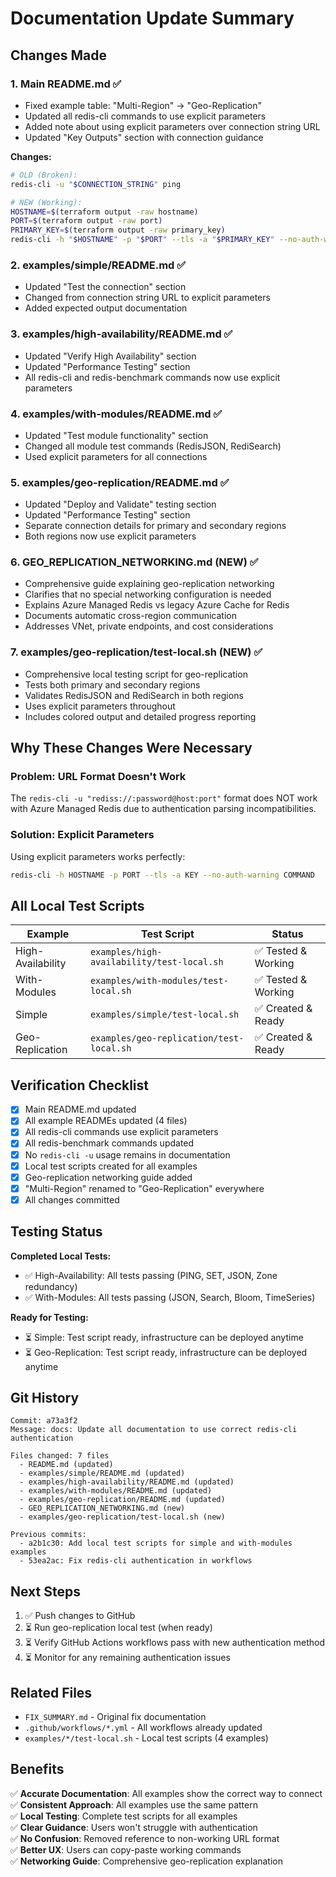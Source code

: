 # Documentation Update Summary

## Changes Made

### 1. **Main README.md** ✅
- Fixed example table: "Multi-Region" → "Geo-Replication"
- Updated all redis-cli commands to use explicit parameters
- Added note about using explicit parameters over connection string URL
- Updated "Key Outputs" section with connection guidance

**Changes:**
```bash
# OLD (Broken):
redis-cli -u "$CONNECTION_STRING" ping

# NEW (Working):
HOSTNAME=$(terraform output -raw hostname)
PORT=$(terraform output -raw port)
PRIMARY_KEY=$(terraform output -raw primary_key)
redis-cli -h "$HOSTNAME" -p "$PORT" --tls -a "$PRIMARY_KEY" --no-auth-warning ping
```

### 2. **examples/simple/README.md** ✅
- Updated "Test the connection" section
- Changed from connection string URL to explicit parameters
- Added expected output documentation

### 3. **examples/high-availability/README.md** ✅
- Updated "Verify High Availability" section
- Updated "Performance Testing" section
- All redis-cli and redis-benchmark commands now use explicit parameters

### 4. **examples/with-modules/README.md** ✅
- Updated "Test module functionality" section
- Changed all module test commands (RedisJSON, RediSearch)
- Used explicit parameters for all connections

### 5. **examples/geo-replication/README.md** ✅
- Updated "Deploy and Validate" testing section
- Updated "Performance Testing" section
- Separate connection details for primary and secondary regions
- Both regions now use explicit parameters

### 6. **GEO_REPLICATION_NETWORKING.md** (NEW) ✅
- Comprehensive guide explaining geo-replication networking
- Clarifies that no special networking configuration is needed
- Explains Azure Managed Redis vs legacy Azure Cache for Redis
- Documents automatic cross-region communication
- Addresses VNet, private endpoints, and cost considerations

### 7. **examples/geo-replication/test-local.sh** (NEW) ✅
- Comprehensive local testing script for geo-replication
- Tests both primary and secondary regions
- Validates RedisJSON and RediSearch in both regions
- Uses explicit parameters throughout
- Includes colored output and detailed progress reporting

## Why These Changes Were Necessary

### Problem: URL Format Doesn't Work
The `redis-cli -u "rediss://:password@host:port"` format does NOT work with Azure Managed Redis due to authentication parsing incompatibilities.

### Solution: Explicit Parameters
Using explicit parameters works perfectly:
```bash
redis-cli -h HOSTNAME -p PORT --tls -a KEY --no-auth-warning COMMAND
```

## All Local Test Scripts

| Example | Test Script | Status |
|---------|-------------|--------|
| High-Availability | `examples/high-availability/test-local.sh` | ✅ Tested & Working |
| With-Modules | `examples/with-modules/test-local.sh` | ✅ Tested & Working |
| Simple | `examples/simple/test-local.sh` | ✅ Created & Ready |
| Geo-Replication | `examples/geo-replication/test-local.sh` | ✅ Created & Ready |

## Verification Checklist

- [x] Main README.md updated
- [x] All example READMEs updated (4 files)
- [x] All redis-cli commands use explicit parameters
- [x] All redis-benchmark commands updated
- [x] No `redis-cli -u` usage remains in documentation
- [x] Local test scripts created for all examples
- [x] Geo-replication networking guide added
- [x] "Multi-Region" renamed to "Geo-Replication" everywhere
- [x] All changes committed

## Testing Status

**Completed Local Tests:**
- ✅ High-Availability: All tests passing (PING, SET, JSON, Zone redundancy)
- ✅ With-Modules: All tests passing (JSON, Search, Bloom, TimeSeries)

**Ready for Testing:**
- ⏳ Simple: Test script ready, infrastructure can be deployed anytime
- ⏳ Geo-Replication: Test script ready, infrastructure can be deployed anytime

## Git History

```
Commit: a73a3f2
Message: docs: Update all documentation to use correct redis-cli authentication

Files changed: 7 files
  - README.md (updated)
  - examples/simple/README.md (updated)
  - examples/high-availability/README.md (updated)
  - examples/with-modules/README.md (updated)
  - examples/geo-replication/README.md (updated)
  - GEO_REPLICATION_NETWORKING.md (new)
  - examples/geo-replication/test-local.sh (new)

Previous commits:
  - a2b1c30: Add local test scripts for simple and with-modules examples
  - 53ea2ac: Fix redis-cli authentication in workflows
```

## Next Steps

1. ✅ Push changes to GitHub
2. ⏳ Run geo-replication local test (when ready)
3. ⏳ Verify GitHub Actions workflows pass with new authentication method
4. ⏳ Monitor for any remaining authentication issues

## Related Files

- `FIX_SUMMARY.md` - Original fix documentation
- `.github/workflows/*.yml` - All workflows already updated
- `examples/*/test-local.sh` - Local test scripts (4 examples)

## Benefits

✅ **Accurate Documentation**: All examples show the correct way to connect  
✅ **Consistent Approach**: All examples use the same pattern  
✅ **Local Testing**: Complete test scripts for all examples  
✅ **Clear Guidance**: Users won't struggle with authentication  
✅ **No Confusion**: Removed reference to non-working URL format  
✅ **Better UX**: Users can copy-paste working commands  
✅ **Networking Guide**: Comprehensive geo-replication explanation

